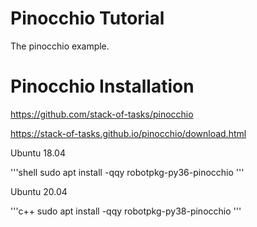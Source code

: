 # Pinocchio Tutorial
The pinocchio example. 

# Pinocchio Installation
https://github.com/stack-of-tasks/pinocchio

https://stack-of-tasks.github.io/pinocchio/download.html

Ubuntu 18.04 

'''shell
sudo apt install -qqy robotpkg-py36-pinocchio
'''

Ubuntu 20.04

'''c++
sudo apt install -qqy robotpkg-py38-pinocchio
'''

